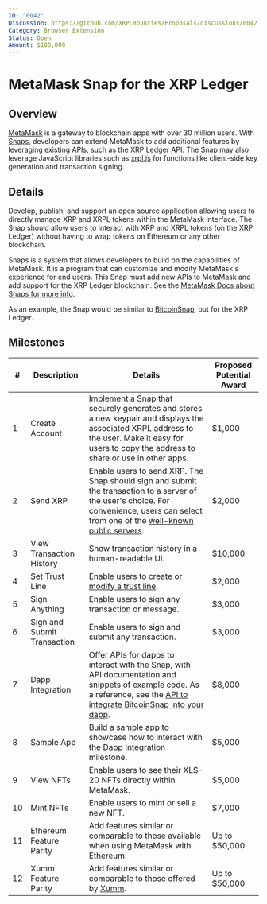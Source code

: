 ```yaml
---
ID: "0042"
Discussion: https://github.com/XRPLBounties/Proposals/discussions/0042
Category: Browser Extension
Status: Open
Amount: $100,000
---
```


# MetaMask Snap for the XRP Ledger

## Overview

[MetaMask](https://metamask.io/) is a gateway to blockchain apps with over 30 million users. With [Snaps](https://metamask.io/snaps/), developers can extend MetaMask to add additional features by leveraging existing APIs, such as the [XRP Ledger API](https://xrpl.org/public-api-methods.html). The Snap may also leverage JavaScript libraries such as [xrpl.js](https://github.com/XRPLF/xrpl.js) for functions like client-side key generation and transaction signing.

## Details

Develop, publish, and support an open source application allowing users to directly manage XRP and XRPL tokens within the MetaMask interface. The Snap should allow users to interact with XRP and XRPL tokens (on the XRP Ledger) without having to wrap tokens on Ethereum or any other blockchain.

Snaps is a system that allows developers to build on the capabilities of MetaMask. It is a program that can customize and modify MetaMask's experience for end users. This Snap must add new APIs to MetaMask and add support for the XRP Ledger blockchain. See the [MetaMask Docs about Snaps for more info](https://docs.metamask.io/guide/snaps.html).

As an example, the Snap would be similar to [BitcoinSnap](https://github.com/KeystoneHQ/btcsnap), but for the XRP Ledger.

## Milestones

| # | Description | Details | Proposed Potential Award |
| - | ----------- | ------- | ------------------------ |
| 1 | Create Account | Implement a Snap that securely generates and stores a new keypair and displays the associated XRPL address to the user. Make it easy for users to copy the address to share or use in other apps. | $1,000 |
| 2 | Send XRP | Enable users to send XRP. The Snap should sign and submit the transaction to a server of the user's choice. For convenience, users can select from one of the [well-known public servers](https://xrpl.org/public-servers.html). | $2,000 |
| 3 | View Transaction History | Show transaction history in a human-readable UI. | $10,000 |
| 4 | Set Trust Line | Enable users to [create or modify a trust line](https://xrpl.org/trustset.html). | $2,000 |
| 5 | Sign Anything | Enable users to sign any transaction or message. | $3,000 |
| 6 | Sign and Submit Transaction | Enable users to sign and submit any transaction. | $3,000 |
| 7 | Dapp Integration | Offer APIs for dapps to interact with the Snap, with API documentation and snippets of example code. As a reference, see the [API to integrate BitcoinSnap into your dapp](https://github.com/KeystoneHQ/btcsnap/tree/master/packages/snap). | $8,000 |
| 8 | Sample App | Build a sample app to showcase how to interact with the Dapp Integration milestone. | $5,000 |
| 9 | View NFTs | Enable users to see their XLS-20 NFTs directly within MetaMask. | $5,000 |
| 10 | Mint NFTs | Enable users to mint or sell a new NFT. | $7,000 |
| 11 | Ethereum Feature Parity | Add features similar or comparable to those available when using MetaMask with Ethereum. | Up to $50,000 |
| 12 | Xumm Feature Parity | Add features similar or comparable to those offered by [Xumm](https://xumm.app/). | Up to $50,000 |
